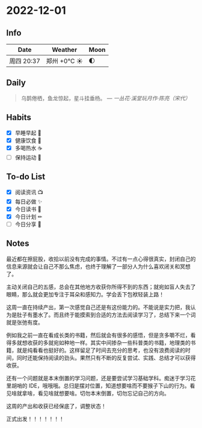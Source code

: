 # 2022-12-01

## Info

| Date           | Weather      | Moon |
| -------------- | ------------ | ---- |
| 周四 20:37 | 郑州 +0°C ☀️   | 🌓 |

## Daily

> 乌鹊倦栖，鱼龙惊起，星斗挂垂杨。
> — *一丛花·溪堂玩月作·陈亮（宋代）*

## Habits

- [x] 早睡早起 🌃
- [x] 健康饮食 🥗
- [x] 多喝热水 ☕️
- [ ] 保持运动 💪

## To-do List

- [x] 阅读资讯 📺
- [x] 每日必做 ✨
- [x] 今日读书 📖
- [x] 今日计划 ✏
- [ ] 今日分享 📌

## Notes

最近都在擦屁股，收拾以前没有完成的事情。不过有一点心得很真实，封闭自己的信息来源就会让自己不那么焦虑，也终于理解了一部分人为什么喜欢闭关和冥想了。

主动关闭自己的五感，总会在其他地方收获你所得不到的东西；就宛如盲人失去了眼睛，那么就会更加专注于耳朵和感知力。学会丢下包袱轻装上路！

这周一直在持续产出，第一次感觉自己还是有这份能力的。不能说是实力把，我认为是肚子有墨水了。而且终于能摸索到合适的方法去阅读学习了，总结下来一个词就是张弛有度。

例如我之前一直在看成长类的书籍，然后就会有很多的感悟，但是贪多嚼不烂，看得多就想收获的多就宛如种地一样。其实中间掺杂一些科普类的书籍，地理类的书籍，就是纯看看也挺好的。这样留足了时间去充分的思考，也没有浪费阅读的时间，同时还能保持阅读的劲头。果然只有不断的反复尝试、实践、总结才可以获得收获。

还有一个问题就是本末倒置的学习问题，还是要尝试学习基础学科。痴迷于学习花里胡哨的 IDE，哦哦哦。总归是摆对位置，知道想要啥而不要猴子下山的行为。看见啥就拿啥，看见啥就想要啥。切勿本末倒置，切勿忘记自己的方向。

这周的产出和收获已经保底了，调整状态！

正式出发！！！！！！！
